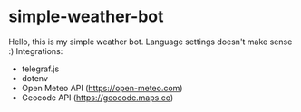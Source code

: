 # simple-weather-bot
Hello, this is my simple weather bot. Language settings doesn't make sense :)
Integrations:
- telegraf.js
- dotenv
- Open Meteo API (https://open-meteo.com)
- Geocode API (https://geocode.maps.co)
